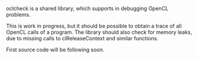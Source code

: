 oclcheck is a shared library, which supports in debugging OpenCL problems.

This is work in progress, but it should be possible to obtain a trace of
all OpenCL calls of a program. The library should also check for memory
leaks, due to missing calls to clReleaseContext and similar functions.

First source code will be following soon.
